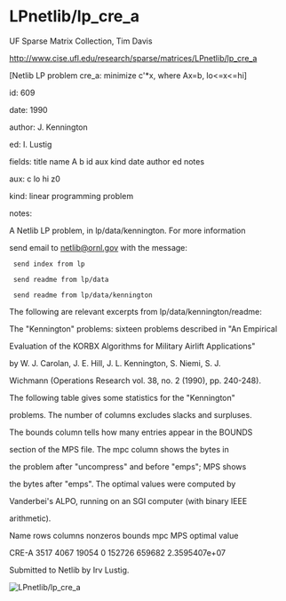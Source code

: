 # LPnetlib/lp_cre_a

 UF Sparse Matrix Collection, Tim Davis

 http://www.cise.ufl.edu/research/sparse/matrices/LPnetlib/lp_cre_a

 [Netlib LP problem cre_a: minimize c'*x, where Ax=b, lo<=x<=hi]

 id: 609

 date: 1990

 author: J. Kennington

 ed: I. Lustig

 fields: title name A b id aux kind date author ed notes

 aux: c lo hi z0

 kind: linear programming problem

 notes:

 A Netlib LP problem, in lp/data/kennington.  For more information             

 send email to netlib@ornl.gov with the message:                               

                                                                               

 	 send index from lp                                                          

 	 send readme from lp/data                                                    

 	 send readme from lp/data/kennington                                         

                                                                               

 The following are relevant excerpts from lp/data/kennington/readme:           

                                                                               

 The "Kennington" problems: sixteen problems described in "An Empirical        

 Evaluation of the KORBX Algorithms for Military Airlift Applications"         

 by W. J. Carolan, J. E. Hill, J. L. Kennington, S. Niemi, S. J.               

 Wichmann (Operations Research vol. 38, no. 2 (1990), pp. 240-248).            

                                                                               

 The following table gives some statistics for the "Kennington"                

 problems.  The number of columns excludes slacks and surpluses.               

 The bounds column tells how many entries appear in the BOUNDS                 

 section of the MPS file.  The mpc column shows the bytes in                   

 the problem after "uncompress" and before "emps"; MPS shows                   

 the bytes after "emps".  The optimal values were computed by                  

 Vanderbei's ALPO, running on an SGI computer (with binary IEEE                

 arithmetic).                                                                  

                                                                               

 Name       rows  columns  nonzeros  bounds      mpc      MPS     optimal value

 CRE-A      3517    4067     19054        0    152726    659682   2.3595407e+07

                                                                               

 Submitted to Netlib by Irv Lustig.                                            

                                                                               

![LPnetlib/lp_cre_a](http://www2.research.att.com/~yifanhu/GALLERY/GRAPHS/GIF_SMALL/LPnetlib@lp_cre_a.gif)